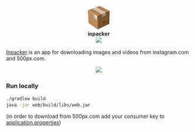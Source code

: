 <p align="center">
  <img src="/garbage/favicon.png" />
  <br />
  <strong>inpacker</strong>
  <br />
  <a href="https://travis-ci.org/dreyman/inpacker">
    <img src="https://travis-ci.org/dreyman/inpacker.svg?branch=master" />
  </a>
<p>

[Inpacker](https://inpacker.herokuapp.com) is an app for downloading images and videos from instagram.com and 500px.com.

<p align="center">
  <img src="/garbage/overview2.gif" height="480" />
</p>

### Run locally
```bash
./gradlew build
java -jar web/build/libs/web.jar
```
(in order to download from 500px.com add your consumer key to [application.properties](/web/src/main/resources/application.properties))
